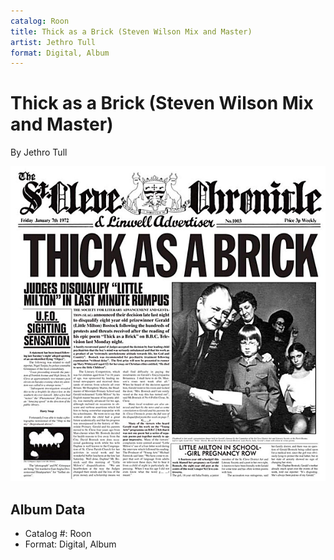 ```yaml
---
catalog: Roon
title: Thick as a Brick (Steven Wilson Mix and Master)
artist: Jethro Tull
format: Digital, Album
---
```


# Thick as a Brick (Steven Wilson Mix and Master)

By Jethro Tull

![](../../assets/albumcovers/Jethro_Tull-Thick_as_a_Brick_Steven_Wilson_Mix_and_Master.png)

## Album Data

- Catalog #: Roon
- Format: Digital, Album

